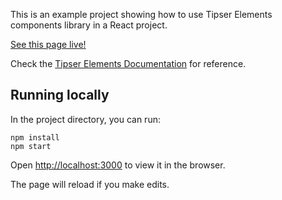 This is an example project showing how to use Tipser Elements components library in a React project.

[See this page live!](https://tipser.github.io/tipser-elements-react-bootstrap/)

Check the [Tipser Elements Documentation](https://tipser.dev/docs#tipser-elements) for reference.

## Running locally

In the project directory, you can run:

```
npm install
npm start
```

Open [http://localhost:3000](http://localhost:3000) to view it in the browser.

The page will reload if you make edits.<br>
